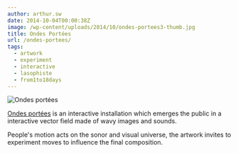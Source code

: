 ```yaml
---
author: arthur.sw
date: 2014-10-04T00:00:38Z
image: /wp-content/uploads/2014/10/ondes-portees3-thumb.jpg
title: Ondes Portées
url: /ondes-portees/
tags:
  - artwork
  - experiment
  - interactive
  - lasophiste
  - from1to18days
---
```


![Ondes portées](/wp-content/uploads/2014/10/ondes-portees2.jpg)

[Ondes portées](http://www.lasophiste.com/portfolio/ondesportees/) is an interactive installation which emerges the public in a interactive vector field made of wavy images and sounds.

People's motion acts on the sonor and visual universe, the artwork invites to experiment moves to influence the final composition.